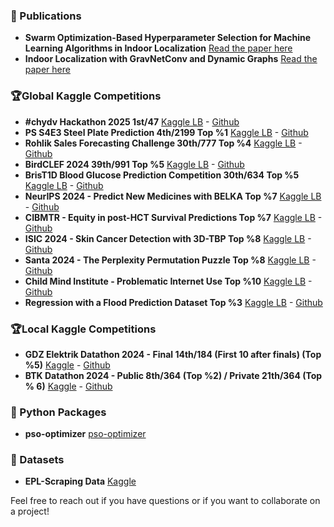 
### 📜 Publications
- **Swarm Optimization-Based Hyperparameter Selection for Machine Learning Algorithms in Indoor Localization** [Read the paper here](https://ieeexplore.ieee.org/document/10286800)
- **Indoor Localization with GravNetConv and Dynamic Graphs** [Read the paper here](https://ieeexplore.ieee.org/abstract/document/10773531/authors#authors)

### 🏆Global Kaggle Competitions
- **#chydv Hackathon 2025 1st/47** [Kaggle LB](https://www.kaggle.com/competitions/chydv-hackathon-2025/leaderboard) - [Github](https://github.com/mert-byrktr/-chydv-Hackathon-2025)
- **PS S4E3 Steel Plate Prediction 4th/2199 Top %1** [Kaggle LB](https://www.kaggle.com/code/mertbayraktar/eda-0-87932-playground-series-s4e3#7.-Feature-Importance-Analysis-for-XGBoost) - [Github](https://github.com/mert-byrktr/PSS4E3-Steel-Plate-Defect)
- **Rohlik Sales Forecasting Challenge 30th/777 Top %4** [Kaggle LB](https://www.kaggle.com/competitions/rohlik-sales-forecasting-challenge-v2/leaderboard) - [Github](https://github.com/mert-byrktr/ROHLIK-2024)
- **BirdCLEF 2024 39th/991 Top %5** [Kaggle LB](https://www.kaggle.com/competitions/birdclef-2024/leaderboard) - [Github](https://github.com/mert-byrktr/BIRDCLEF-2024)
- **BrisT1D Blood Glucose Prediction Competition 30th/634 Top %5** [Kaggle LB](https://www.kaggle.com/competitions/brist1d/leaderboard) - [Github](https://github.com/mert-byrktr/BRIST1D-2024)
- **NeurIPS 2024 - Predict New Medicines with BELKA Top %7** [Kaggle LB](https://www.kaggle.com/competitions/leash-BELKA/leaderboard) - [Github](https://github.com/mert-byrktr/NeurIPS-2024---Predict-New-Medicines-with-BELKA-COMPETITION)
- **CIBMTR - Equity in post-HCT Survival Predictions Top %7** [Kaggle LB](https://www.kaggle.com/competitions/equity-post-HCT-survival-predictions/leaderboard) - [Github](https://github.com/mert-byrktr/CIBMTR-2025-COMPETITION)
- **ISIC 2024 - Skin Cancer Detection with 3D-TBP Top %8** [Kaggle LB](https://www.kaggle.com/competitions/isic-2024-challenge/leaderboard) - [Github](https://github.com/mert-byrktr/ISIC-2024-COMPETITION)
- **Santa 2024 - The Perplexity Permutation Puzzle Top %8** [Kaggle LB](https://www.kaggle.com/competitions/santa-2024/leaderboard) - [Github](https://github.com/mert-byrktr/SANTA-2024-COMPETITION)
- **Child Mind Institute - Problematic Internet Use Top %10** [Kaggle LB](https://www.kaggle.com/competitions/child-mind-institute-problematic-internet-use/leaderboard) - [Github](https://github.com/mert-byrktr/CMI-2024-COMPETITION)
- **Regression with a Flood Prediction Dataset Top %3** [Kaggle LB](https://www.kaggle.com/competitions/playground-series-s4e5/leaderboard) - [Github]()

### 🏆Local Kaggle Competitions
- **GDZ Elektrik Datathon 2024 - Final 14th/184 (First 10 after finals) (Top %5)** [Kaggle](https://www.kaggle.com/competitions/gdz-elektrik-datathon-2024/leaderboard) - [Github](https://github.com/mert-byrktr/gdz-elektrik-datathon-2024)
- **BTK Datathon 2024 - Public 8th/364 (Top %2) / Private 21th/364 (Top % 6)** [Kaggle](https://www.kaggle.com/competitions/datathon-2024/leaderboard) - [Github](https://github.com/mert-byrktr/BTK-DATATHON-2024)

### 🐍 Python Packages
- **pso-optimizer** [pso-optimizer](https://pypi.org/project/pso-optimizer/)

### 🚀 Datasets
- **EPL-Scraping Data**  [Kaggle](https://www.kaggle.com/datasets/mertbayraktar/english-premier-league-matches-20232024-season)

Feel free to reach out if you have questions or if you want to collaborate on a project!
